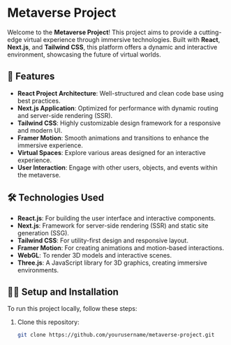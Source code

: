 # Metaverse Project

Welcome to the **Metaverse Project**! This project aims to provide a cutting-edge virtual experience through immersive technologies. Built with **React**, **Next.js**, and **Tailwind CSS**, this platform offers a dynamic and interactive environment, showcasing the future of virtual worlds.

## 🚀 Features

- **React Project Architecture**: Well-structured and clean code base using best practices.
- **Next.js Application**: Optimized for performance with dynamic routing and server-side rendering (SSR).
- **Tailwind CSS**: Highly customizable design framework for a responsive and modern UI.
- **Framer Motion**: Smooth animations and transitions to enhance the immersive experience.
- **Virtual Spaces**: Explore various areas designed for an interactive experience.
- **User Interaction**: Engage with other users, objects, and events within the metaverse.

## 🛠️ Technologies Used

- **React.js**: For building the user interface and interactive components.
- **Next.js**: Framework for server-side rendering (SSR) and static site generation (SSG).
- **Tailwind CSS**: For utility-first design and responsive layout.
- **Framer Motion**: For creating animations and motion-based interactions.
- **WebGL**: To render 3D models and interactive scenes.
- **Three.js**: A JavaScript library for 3D graphics, creating immersive environments.

## 🧑‍💻 Setup and Installation

To run this project locally, follow these steps:

1. Clone this repository:
   ```bash
   git clone https://github.com/yourusername/metaverse-project.git
